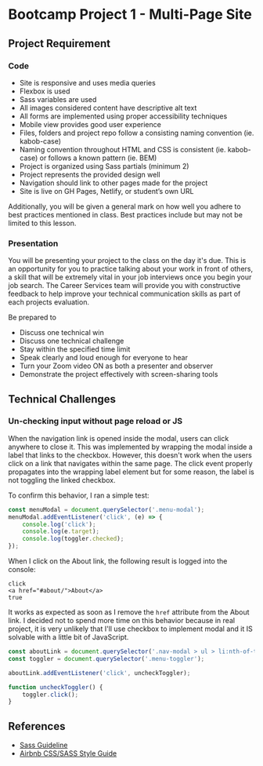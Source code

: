 # Bootcamp Project 1 - Multi-Page Site

## Project Requirement

### Code

-   Site is responsive and uses media queries
-   Flexbox is used
-   Sass variables are used
-   All images considered content have descriptive alt text
-   All forms are implemented using proper accessibility techniques
-   Mobile view provides good user experience
-   Files, folders and project repo follow a consisting naming convention (ie. kabob-case)
-   Naming convention throughout HTML and CSS is consistent (ie. kabob-case) or follows a known pattern (ie. BEM)
-   Project is organized using Sass partials (minimum 2)
-   Project represents the provided design well
-   Navigation should link to other pages made for the project
-   Site is live on GH Pages, Netlify, or student’s own URL

Additionally, you will be given a general mark on how well you adhere to best practices mentioned in class. Best practices include but may not be limited to this lesson.

### Presentation

You will be presenting your project to the class on the day it's due. This is an opportunity for you to practice talking about your work in front of others, a skill that will be extremely vital in your job interviews once you begin your job search. The Career Services team will provide you with constructive feedback to help improve your technical communication skills as part of each projects evaluation.

Be prepared to

-   Discuss one technical win
-   Discuss one technical challenge
-   Stay within the specified time limit
-   Speak clearly and loud enough for everyone to hear
-   Turn your Zoom video ON as both a presenter and observer
-   Demonstrate the project effectively with screen-sharing tools

## Technical Challenges

### Un-checking input without page reload or JS

When the navigation link is opened inside the modal, users can click anywhere to close it. This was implemented by wrapping the modal inside a label that links to the checkbox. However, this doesn't work when the users click on a link that navigates within the same page. The click event properly propagates into the wrapping label element but for some reason, the label is not toggling the linked checkbox.

To confirm this behavior, I ran a simple test:

```js
const menuModal = document.querySelector('.menu-modal');
menuModal.addEventListener('click', (e) => {
	console.log('click');
	console.log(e.target);
	console.log(toggler.checked);
});
```

When I click on the About link, the following result is logged into the console:

```text
click
<a href=​"#about/​">​About​</a>​
true
```

It works as expected as soon as I remove the `href` attribute from the About link.
I decided not to spend more time on this behavior because in real project, it is very unlikely that I'll use checkbox to implement modal and it IS solvable with a little bit of JavaScript.

```js
const aboutLink = document.querySelector('.nav-modal > ul > li:nth-of-type(2)');
const toggler = document.querySelector('.menu-toggler');

aboutLink.addEventListener('click', uncheckToggler);

function uncheckToggler() {
	toggler.click();
}
```

## References

-   [Sass Guideline](https://sass-guidelin.es/)
-   [Airbnb CSS/SASS Style Guide](https://github.com/airbnb/css#oocss-and-bem)
